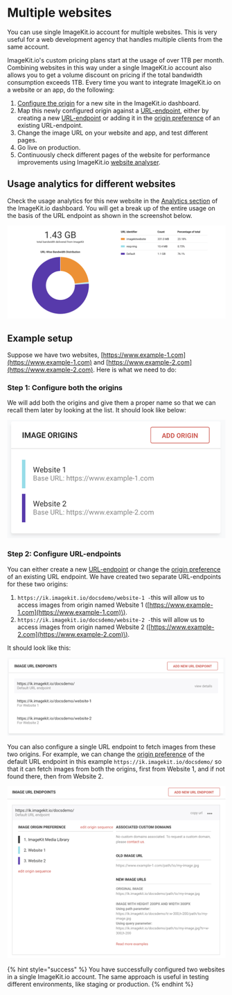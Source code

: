 # Multiple websites

You can use single ImageKit.io account for multiple websites. This is very useful for a web development agency that handles multiple clients from the same account.

ImageKit.io's custom pricing plans start at the usage of over 1TB per month. Combining websites in this way under a single ImageKit.io account also allows you to get a volume discount on pricing if the total bandwidth consumption exceeds 1TB. Every time you want to integrate ImageKit.io on a website or an app, do the following:

1. [Configure the origin](configure-origin/) for a new site in the ImageKit.io dashboard.
2. Map this newly configured origin against a [URL-endpoint](url-endpoints.md), either by creating a new [URL-endpoint](url-endpoints.md#how-to-add-a-new-url-endpoint) or adding it in the [origin preference](url-endpoints.md#image-origin-preference) of an existing URL-endpoint.
3. Change the image URL on your website and app, and test different pages.
4. Go live on production.
5. Continuously check different pages of the website for performance improvements using ImageKit.io [website analyser](https://imagekit.io/website-analyzer).

## Usage analytics for different websites

Check the usage analytics for this new website in the [Analytics section](https://imagekit.io/dashboard#analytics) of the ImageKit.io dashboard. You will get a break up of the entire usage on the basis of the URL endpoint as shown in the screenshot below.

![Analytics section in ImageKit.io dashboard](../.gitbook/assets/o7agr3nbjcpwwatnthdq.png)

## Example setup

Suppose we have two websites, [https://www.example-1.com](https://www.example-1.com) and [https://www.example-2.com](https://www.example-2.com). Here is what we need to do:

### Step 1: Configure both the origins

We will add both the origins and give them a proper name so that we can recall them later by looking at the list. It should look like below:

![Image origins](../.gitbook/assets/ycsovd7rmbr41ymv0w9i.png)

### Step 2: Configure URL-endpoints

You can either create a new [URL-endpoint](url-endpoints.md) or change the [origin preference](url-endpoints.md#image-origin-preference) of an existing URL endpoint. We have created two separate URL-endpoints for these two origins:

1. `https://ik.imagekit.io/docsdemo/website-1 -`this will allow us to access images from origin named Website 1 \([https://www.example-1.com](https://www.example-1.com)\).
2. `https://ik.imagekit.io/docsdemo/website-2 -`this will allow us to access images from origin named Website 2 \([https://www.example-2.com](https://www.example-2.com)\).

It should look like this:

![URL-endpoints](../.gitbook/assets/zvhppeuueacrhb2sjyf1.png)

You can also configure a single URL endpoint to fetch images from these two origins. For example, we can change the [origin preference](url-endpoints.md#image-origin-preference) of the default URL endpoint in this example `https://ik.imagekit.io/docsdemo/` so that it can fetch images from both the origins, first from Website 1, and if not found there, then from Website 2.

![Image origin preference in URL-endpoint](../.gitbook/assets/opfstrcvxisd0s7z5gt7.png)

{% hint style="success" %}
You have successfully configured two websites in a single ImageKit.io account. The same approach is useful in testing different environments, like staging or production.
{% endhint %}

